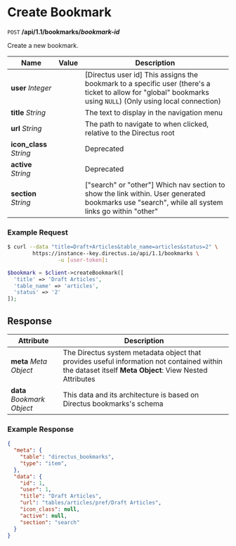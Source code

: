 # Create Bookmark

<span class="request">`POST` **/api/1.1/bookmarks/_bookmark-id_**</span>

<span class="description">Create a new bookmark.</span>

<span class="arguments">Name</span> | Value | Description
--------------|--------------- | ----------------------
**user** _Integer_         |   | [Directus user id] This assigns the bookmark to a specific user (there's a ticket to allow for "global" bookmarks using `NULL`) (Only using local connection)
**title** _String_         |   | The text to display in the navigation menu
**url** _String_           |   | The path to navigate to when clicked, relative to the Directus root
**icon_class** _String_     |  | Deprecated
**active** _String_        |   | Deprecated
**section** _String_        |  | ["search" or "other"] Which nav section to show the link within. User generated bookmarks use "search", while all system links go within "other"

### Example Request

```bash
$ curl --data "title=Draft+Articles&table_name=articles&status=2" \
        https://instance--key.directus.io/api/1.1/bookmarks \
                -u [user-token]:
```

```php
$bookmark = $client->createBookmark([
  'title' => 'Draft Articles',
  'table_name' => 'articles',
  'status' => '2'
]);
```

## Response

<span class="attributes">Attribute</span> | Description
--------|------------
**meta** _Meta Object_ | The Directus system metadata object that provides useful information not contained within the dataset itself <a class="object">**Meta Object**: View Nested Attributes</a>
**data** _Bookmark Object_ | <span class="custom">This data and its architecture is based on Directus bookmarks's schema</span>

### Example Response

```json
{
  "meta": {
    "table": "directus_bookmarks",
    "type": "item",
  },
  "data": {
    "id": 1,
    "user": 1,
    "title": "Draft Articles",
    "url": "tables/articles/pref/Draft Articles",
    "icon_class": null,
    "active": null,
    "section": "search"
  }
}
```
